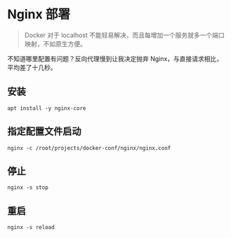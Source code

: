 # Nginx 部署

> Docker 对于 localhost 不能轻易解决，而且每增加一个服务就多一个端口映射，不如原生方便。

不知道哪里配置有问题？反向代理慢到让我决定抛弃 Nginx，与直接请求相比，平均差了十几秒。

## 安装

```shell
apt install -y nginx-core
```

## 指定配置文件启动

```shell
nginx -c /root/projects/docker-conf/nginx/nginx.conf
```

## 停止

```shell
nginx -s stop
```

## 重启

```shell
nginx -s reload
```
